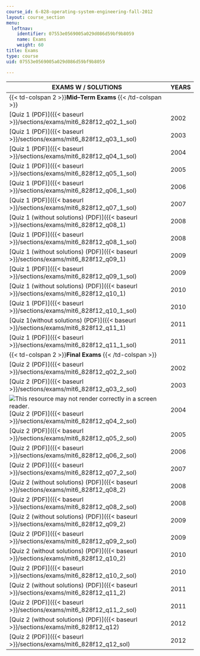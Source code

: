 ```yaml
---
course_id: 6-828-operating-system-engineering-fall-2012
layout: course_section
menu:
  leftnav:
    identifier: 07553e0569005a029d086d59bf9b8059
    name: Exams
    weight: 60
title: Exams
type: course
uid: 07553e0569005a029d086d59bf9b8059

---
```


| EXAMS W / SOLUTIONS | YEARS |
| --- | --- |
| {{< td-colspan 2 >}}**Mid–Term Exams** {{< /td-colspan >}} ||
| [Quiz 1 (PDF)]({{< baseurl >}}/sections/exams/mit6_828f12_q02_1_sol) | 2002 |
| [Quiz 1 (PDF)]({{< baseurl >}}/sections/exams/mit6_828f12_q03_1_sol) | 2003 |
| [Quiz 1 (PDF)]({{< baseurl >}}/sections/exams/mit6_828f12_q04_1_sol) | 2004 |
| [Quiz 1 (PDF)]({{< baseurl >}}/sections/exams/mit6_828f12_q05_1_sol) | 2005 |
| [Quiz 1 (PDF)]({{< baseurl >}}/sections/exams/mit6_828f12_q06_1_sol) | 2006 |
| [Quiz 1 (PDF)]({{< baseurl >}}/sections/exams/mit6_828f12_q07_1_sol) | 2007 |
| [Quiz 1 (without solutions) (PDF)]({{< baseurl >}}/sections/exams/mit6_828f12_q08_1) | 2008 |
| [Quiz 1 (PDF)]({{< baseurl >}}/sections/exams/mit6_828f12_q08_1_sol) | 2008 |
| [Quiz 1 (without solutions) (PDF)]({{< baseurl >}}/sections/exams/mit6_828f12_q09_1) | 2009 |
| [Quiz 1 (PDF)]({{< baseurl >}}/sections/exams/mit6_828f12_q09_1_sol) | 2009 |
| [Quiz 1 (without solutions) (PDF)]({{< baseurl >}}/sections/exams/mit6_828f12_q10_1) | 2010 |
| [Quiz 1 (PDF)]({{< baseurl >}}/sections/exams/mit6_828f12_q10_1_sol) | 2010 |
| [Quiz 1(without solutions) (PDF)]({{< baseurl >}}/sections/exams/mit6_828f12_q11_1) | 2011 |
| [Quiz 1 (PDF)]({{< baseurl >}}/sections/exams/mit6_828f12_q11_1_sol) | 2011 |
| {{< td-colspan 2 >}}**Final Exams** {{< /td-colspan >}} ||
| [Quiz 2 (PDF)]({{< baseurl >}}/sections/exams/mit6_828f12_q02_2_sol) | 2002 |
| [Quiz 2 (PDF)]({{< baseurl >}}/sections/exams/mit6_828f12_q03_2_sol) | 2003 |
| ![This resource may not render correctly in a screen reader.](/images/inacessible.gif)[Quiz 2 (PDF)]({{< baseurl >}}/sections/exams/mit6_828f12_q04_2_sol) | 2004 |
| [Quiz 2 (PDF)]({{< baseurl >}}/sections/exams/mit6_828f12_q05_2_sol) | 2005 |
| [Quiz 2 (PDF)]({{< baseurl >}}/sections/exams/mit6_828f12_q06_2_sol) | 2006 |
| [Quiz 2 (PDF)]({{< baseurl >}}/sections/exams/mit6_828f12_q07_2_sol) | 2007 |
| [Quiz 2 (without solutions) (PDF)]({{< baseurl >}}/sections/exams/mit6_828f12_q08_2) | 2008 |
| [Quiz 2 (PDF)]({{< baseurl >}}/sections/exams/mit6_828f12_q08_2_sol) | 2008 |
| [Quiz 2 (without solutions) (PDF)]({{< baseurl >}}/sections/exams/mit6_828f12_q09_2) | 2009 |
| [Quiz 2 (PDF)]({{< baseurl >}}/sections/exams/mit6_828f12_q09_2_sol) | 2009 |
| [Quiz 2 (without solutions) (PDF)]({{< baseurl >}}/sections/exams/mit6_828f12_q10_2) | 2010 |
| [Quiz 2 (PDF)]({{< baseurl >}}/sections/exams/mit6_828f12_q10_2_sol) | 2010 |
| [Quiz 2 (without solutions) (PDF)]({{< baseurl >}}/sections/exams/mit6_828f12_q11_2) | 2011 |
| [Quiz 2 (PDF)]({{< baseurl >}}/sections/exams/mit6_828f12_q11_2_sol) | 2011 |
| [Quiz 2 (without solutions) (PDF)]({{< baseurl >}}/sections/exams/mit6_828f12_q12) | 2012 |
| [Quiz 2 (PDF)]({{< baseurl >}}/sections/exams/mit6_828f12_q12_sol) | 2012